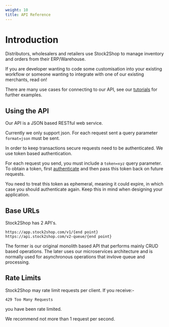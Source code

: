 ```yaml
---
weight: 10
title: API Reference
---
```


# Introduction

Distributors, wholesalers and retailers use Stock2Shop to manage inventory and orders from their ERP/Warehouse. 

If you are developer wanting to code some customisation into your existing workflow or someone wanting to integrate with one of our existing merchants, read on!

There are many use cases for connecting to our API, see our [tutorials](?#tutorials "ERP ecommerce API tutorials") for further examples.
 
 ## Using the API
 
 Our API is a JSON based RESTful web service.
 
 Currently we only support json. 
 For each request sent a query parameter `format=json` must be sent. 
 
 In order to keep transactions secure requests need to be authenticated.
 We use token based authentication. 
 
 For each request you send, you must include a `token=xyz` query parameter.
 To obtain a token, first [authenticate](?#post-authenticate "Authenticating on Stock2Shop") and then pass this token back on future requests.
 
 You need to treat this token as ephemeral, meaning it could expire, in which case you should authenticate again.
 Keep this in mind when designing your application.
 
 ## Base URLs
 
 Stock2Shop has 2 API's.
 
 `https://app.stock2shop.com/v1/{end point}`   
 `https://api.stock2shop.com/v2-queue/{end point}`
 
 The former is our original monolith based API that performs mainly CRUD based operations.
 The later uses our microservices architecture and is normally used for asynchronous operations that invlove queue and processing.    
 
 ## Rate Limits
 
 Stock2Shop may rate limit requests per client. 
 If you receive:- 
 
 `429 Too Many Requests` 
 
  you have been rate limited.
 
 We recommend not more than 1 request per second. 